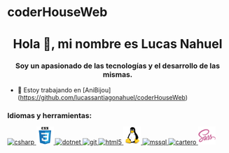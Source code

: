 # coderHouseWeb
<h1 align = "center"> Hola 👋, mi nombre es Lucas Nahuel </h1>
<h3 align = "center"> Soy un apasionado de las tecnologías y el desarrollo de las mismas. </h3>

- 🔭 Estoy trabajando en [AniBijou] (https://github.com/lucassantiagonahuel/coderHouseWeb)


<h3 align = "left"> Idiomas y herramientas: </h3>
<p align = "left"> <a href="https://www.w3schools.com/cs/" target="_blank"> <img src = "https://raw.githubusercontent.com/devicons/devicon /master/icons/csharp/csharp-original.svg "alt =" csharp "width =" 40 "height =" 40 "/> </a> <a href =" https://www.w3schools.com/css / "target =" _ blank "> <img src =" https://raw.githubusercontent.com/devicons/devicon/master/icons/css3/css3-original-wordmark.svg "alt =" css3 "width =" 40 "height =" 40 "/> </a> <a href="https://dotnet.microsoft.com/" target="_blank"> <img src =" https: //raw.githubusercontent.com / devicons / devicon / master / icons / dot-net / dot-net-original-wordmark.svg "alt =" dotnet "width =" 40 "height =" 40 "/> </a> <a href =" https://git-scm.com/ "target =" _ blank "> <img src =" https://www.vectorlogo.zone/logos/git-scm/git-scm-icon.svg "alt =" git "width =" 40 "height =" 40 "/> </a> <a href="https://www.w3.org/html/" target="_blank"> <img src =" https: // raw.githubusercontent.com/devicons/devicon/master/icons/html5/html5-original-wordmark.svg "alt =" html5 "width =" 40 "height =" 40 "/> </a> <a href =" https://www.linux.org/ "target =" _ blank "><img src = "https://raw.githubusercontent.com/devicons/devicon/master/icons/linux/linux-original.svg" alt = "linux" width = "40" height = "40" /> </ a> <a href="https://www.microsoft.com/en-us/sql-server" target="_blank"> <img src = "https://www.svgrepo.com/show/303229/ microsoft-sql-server-logo.svg "alt =" mssql "width =" 40 "height =" 40 "/> </a> <a href="https://postman.com" target="_blank"> <img src = "https://www.vectorlogo.zone/logos/getpostman/getpostman-icon.svg" alt = "cartero" width = "40" height = "40" /> </a> <a href = "https://sass-lang.com"target = "_ blank"> <img src = "https://raw.githubusercontent.com/devicons/devicon/master/icons/sass/sass-original.svg" alt = "sass" width = "40" height = " 40 "/> </a> </p>

